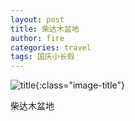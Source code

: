 ```yaml
---
layout: post
title: 柴达木盆地
author: fire
categories: travel 
tags: 国庆小长假
---
```


![title](http://image.sideproject.cn/title/title_201.jpg){:class="image-title"}

柴达木盆地